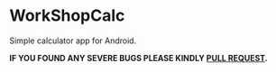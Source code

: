 # WorkShopCalc

Simple calculator app for Android.

**IF YOU FOUND ANY SEVERE BUGS PLEASE KINDLY [PULL REQUEST](https://github.com/0xpulsar/WorkShopCalc/pulls).**

